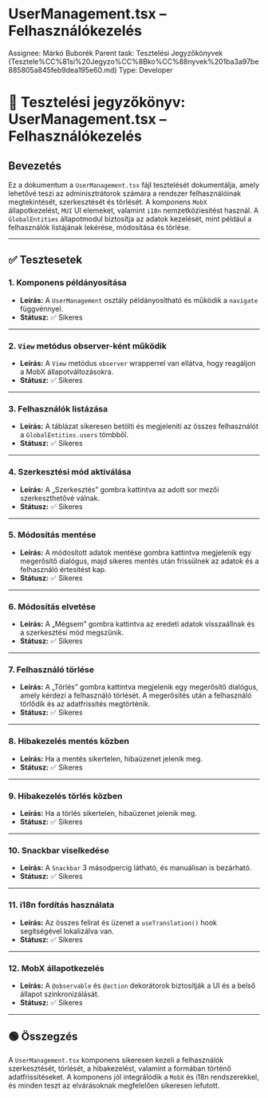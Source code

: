 # UserManagement.tsx – Felhasználókezelés

Assignee: Márkó Buborék
Parent task: Tesztelési Jegyzőkönyvek (Tesztele%CC%81si%20Jegyzo%CC%8Bko%CC%88nyvek%201ba3a97be885805a845feb9dea195e60.md)
Type: Developer

# 👤 Tesztelési jegyzőkönyv: **UserManagement.tsx** – Felhasználókezelés

## Bevezetés

Ez a dokumentum a `UserManagement.tsx` fájl tesztelését dokumentálja, amely lehetővé teszi az adminisztrátorok számára a rendszer felhasználóinak megtekintését, szerkesztését és törlését. A komponens `MobX` állapotkezelést, `MUI` UI elemeket, valamint `i18n` nemzetköziesítést használ. A `GlobalEntities` állapotmodul biztosítja az adatok kezelését, mint például a felhasználók listájának lekérése, módosítása és törlése.

---

## ✅ Tesztesetek

### 1. Komponens példányosítása

- **Leírás:** A `UserManagement` osztály példányosítható és működik a `navigate` függvénnyel.
- **Státusz:** ✅ Sikeres

---

### 2. `View` metódus observer-ként működik

- **Leírás:** A `View` metódus `observer` wrapperrel van ellátva, hogy reagáljon a MobX állapotváltozásokra.
- **Státusz:** ✅ Sikeres

---

### 3. Felhasználók listázása

- **Leírás:** A táblázat sikeresen betölti és megjeleníti az összes felhasználót a `GlobalEntities.users` tömbből.
- **Státusz:** ✅ Sikeres

---

### 4. Szerkesztési mód aktiválása

- **Leírás:** A „Szerkesztés” gombra kattintva az adott sor mezői szerkeszthetővé válnak.
- **Státusz:** ✅ Sikeres

---

### 5. Módosítás mentése

- **Leírás:** A módosított adatok mentése gombra kattintva megjelenik egy megerősítő dialógus, majd sikeres mentés után frissülnek az adatok és a felhasználó értesítést kap.
- **Státusz:** ✅ Sikeres

---

### 6. Módosítás elvetése

- **Leírás:** A „Mégsem” gombra kattintva az eredeti adatok visszaállnak és a szerkesztési mód megszűnik.
- **Státusz:** ✅ Sikeres

---

### 7. Felhasználó törlése

- **Leírás:** A „Törlés” gombra kattintva megjelenik egy megerősítő dialógus, amely kérdezi a felhasználó törlését. A megerősítés után a felhasználó törlődik és az adatfrissítés megtörténik.
- **Státusz:** ✅ Sikeres

---

### 8. Hibakezelés mentés közben

- **Leírás:** Ha a mentés sikertelen, hibaüzenet jelenik meg.
- **Státusz:** ✅ Sikeres

---

### 9. Hibakezelés törlés közben

- **Leírás:** Ha a törlés sikertelen, hibaüzenet jelenik meg.
- **Státusz:** ✅ Sikeres

---

### 10. Snackbar viselkedése

- **Leírás:** A `Snackbar` 3 másodpercig látható, és manuálisan is bezárható.
- **Státusz:** ✅ Sikeres

---

### 11. i18n fordítás használata

- **Leírás:** Az összes felirat és üzenet a `useTranslation()` hook segítségével lokalizálva van.
- **Státusz:** ✅ Sikeres

---

### 12. MobX állapotkezelés

- **Leírás:** A `@observable` és `@action` dekorátorok biztosítják a UI és a belső állapot szinkronizálását.
- **Státusz:** ✅ Sikeres

---

## 🟢 Összegzés

A `UserManagement.tsx` komponens sikeresen kezeli a felhasználók szerkesztését, törlését, a hibakezelést, valamint a formában történő adatfrissítéseket. A komponens jól integrálódik a `MobX` és i18n rendszerekkel, és minden teszt az elvárásoknak megfelelően sikeresen lefutott.